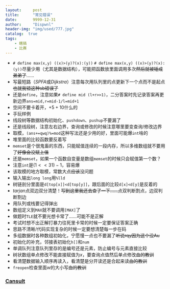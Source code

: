 ```yaml
---
layout:     post
title:      "常见错误"
date:       9999-12-31
author:     "Dispwnl"
header-img: "img/used/777.jpg"
catalog:  true
tags:
    - 瞎搞
    - 比赛
---
```

- ```# define max(x,y) ((x)>(y)?(x):(y))``` ```# define max(x,y) ((x)>(y)?(x):(y))```尽量少用（尤其是数据结构），可能把函数放里面调用多次~~然后就被锤成弟弟了~~……
- 写最短路（$SPFA$或$Dijkstra$）注意每次用队列里的点更新下一个点而不是起点~~也就我错这种sb错误了~~
- 还是<code>define</code>，注意如果```# define mid (l+r>>1)```，二分答案时先记录答案再更新边界```ans=mid,r=mid-1/l=mid+1```
- 空间不要卡着开，$+5+10$什么的
- 手玩样例
- 线段树等数据结构初始化、<code>pushdown</code>、<code>pushup</code>不要漏了
- 还是线段树，注意左右边界，查询或修改的时候注意哪里要变查询/修改边界
- 取模，```(ans+=qwq)%=mod```这种写法还是少用的好，里面可能爆<code>int</code>啥的
- 堆里面的比较函数要反着写
- <code>memset</code>是个很鬼畜的东西，只能赋值连续的一段内存，所以多维数组就不要用了~~好像会没赋上值~~
- 还是<code>memset</code>，如果一个函数自变量是数组<code>memset</code>的时候只会赋值第一个数？
- 注意<code>int</code>是$(1<<31)-1$，容易爆
- 该取模的地方取模，常数大点~~应该~~没问题
- 输入输出<code>long long</code>用<code>%lld</code>
- 树链剖分里面是```d[top[x]]<d[top[y]]```，跟后面的比较```d[x]<d[y]```是反着的
- $tarjan$点双边双分清楚！~~写到这里我还去查了一下……~~点双判断割点，边双判断割边
- 用队列或栈要记得弹出
- 数组定义到<code>MAX</code>就不要调用<code>[MAX]</code>了
- 做题时<code>TLE</code>就不要光想卡常了……可能不是正解
- 考试时想不出正解打暴力往死里卡常的时候一定要保证答案正确
- 思路不清晰/代码实现复杂的时候一定要想清楚每一步在码
- 多组数据时各种数组初始化，宁愿慢一点也不要漏了~~听说rqy因为这个没Au~~
- 初始化的补充，邻接表初始化<code>h[]</code>和<code>num</code>
- 单调队列注意队列里存的是编号还是元素，防止编号与元素直接比较
- 树状数组单点修改不能直接赋值为$x$，要查询点值然后单点修改~~血的教训~~
- 看清楚数据输入顺序再读入，看清楚是分开读还是合起来读~~血的教训~~
- ```freopen```检查里面$w$的大小写~~血的教训~~

### [Cansult](https://www.cansult.ga/29452.html)
